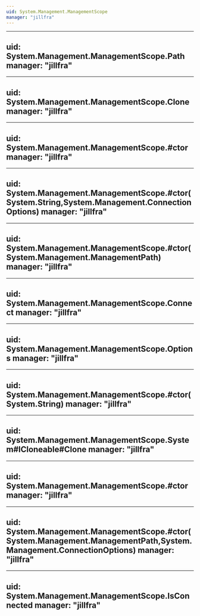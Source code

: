 ```yaml
---
uid: System.Management.ManagementScope
manager: "jillfra"
---
```


---
uid: System.Management.ManagementScope.Path
manager: "jillfra"
---

---
uid: System.Management.ManagementScope.Clone
manager: "jillfra"
---

---
uid: System.Management.ManagementScope.#ctor
manager: "jillfra"
---

---
uid: System.Management.ManagementScope.#ctor(System.String,System.Management.ConnectionOptions)
manager: "jillfra"
---

---
uid: System.Management.ManagementScope.#ctor(System.Management.ManagementPath)
manager: "jillfra"
---

---
uid: System.Management.ManagementScope.Connect
manager: "jillfra"
---

---
uid: System.Management.ManagementScope.Options
manager: "jillfra"
---

---
uid: System.Management.ManagementScope.#ctor(System.String)
manager: "jillfra"
---

---
uid: System.Management.ManagementScope.System#ICloneable#Clone
manager: "jillfra"
---

---
uid: System.Management.ManagementScope.#ctor
manager: "jillfra"
---

---
uid: System.Management.ManagementScope.#ctor(System.Management.ManagementPath,System.Management.ConnectionOptions)
manager: "jillfra"
---

---
uid: System.Management.ManagementScope.IsConnected
manager: "jillfra"
---

